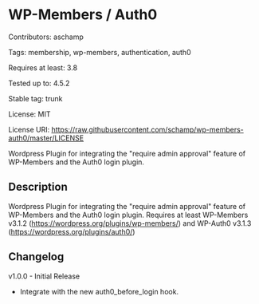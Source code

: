 # WP-Members / Auth0
Contributors: aschamp

Tags: membership, wp-members, authentication, auth0

Requires at least: 3.8

Tested up to: 4.5.2

Stable tag: trunk

License: MIT

License URI: https://raw.githubusercontent.com/schamp/wp-members-auth0/master/LICENSE

Wordpress Plugin for integrating the "require admin approval" feature of WP-Members and the Auth0 login plugin.

## Description 
Wordpress Plugin for integrating the "require admin approval" feature of WP-Members and the Auth0 login plugin.  Requires at least WP-Members v3.1.2 (https://wordpress.org/plugins/wp-members/) and WP-Auth0 v3.1.3 (https://wordpress.org/plugins/auth0/)

## Changelog
v1.0.0 - Initial Release
 * Integrate with the new auth0_before_login hook.
